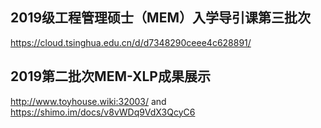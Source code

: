 ## 2019级工程管理硕士（MEM）入学导引课第三批次
https://cloud.tsinghua.edu.cn/d/d7348290ceee4c628891/
## 2019第二批次MEM-XLP成果展示
http://www.toyhouse.wiki:32003/   and  https://shimo.im/docs/v8vWDq9VdX3QcyC6

